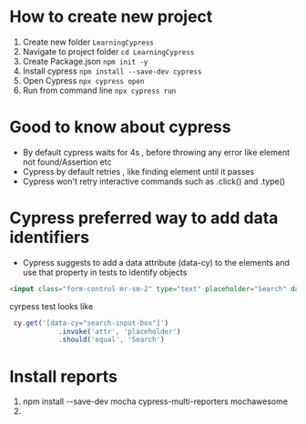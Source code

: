 # How to create new project

1. Create new folder `LearningCypress`
2. Navigate to project folder `cd LearningCypress` 
3. Create Package.json `npm init -y`
4. Install cypress `npm install --save-dev cypress`
5. Open Cypress `npx cypress open`
6. Run from command line `npx cypress run`

# Good to know about cypress

- By default cypress waits for 4s , before throwing any error like element not found/Assertion etc
- Cypress by default retries , like finding element until it passes
- Cypress won't retry interactive commands such as .click() and .type()

# Cypress preferred way to add data identifiers

- Cypress suggests to add a data attribute (data-cy) to the elements and use that property  in tests to identify objects

``` Html
<input class="form-control mr-sm-2" type="text" placeholder="Search" data-cy="search-input-box">
```

cyrpess test looks like

```js
 cy.get('[data-cy="search-input-box"]')
            .invoke('attr', 'placeholder')
            .should('equal', 'Search')
```            

# Install reports

1. npm install --save-dev mocha cypress-multi-reporters mochawesome
2. 